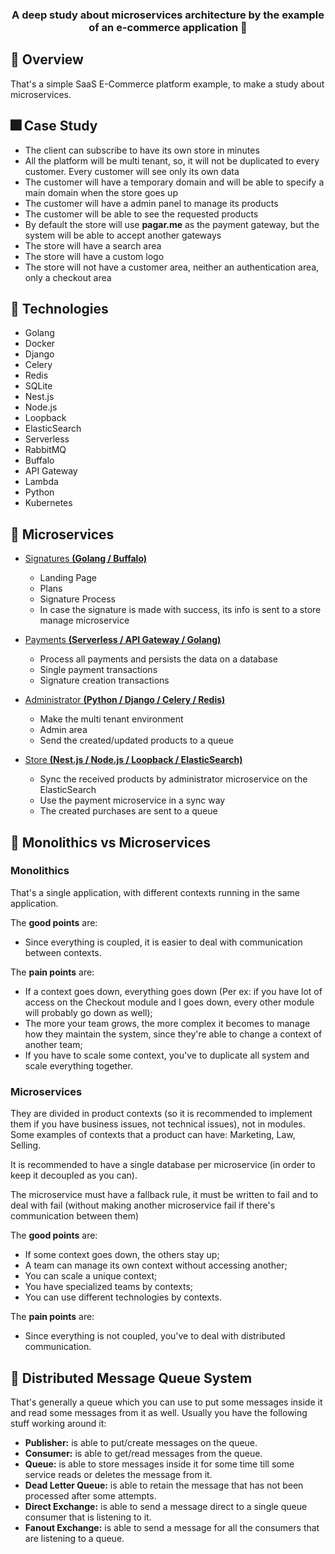 <!-- <p align="center">
	<img src="./assets/icon_example.png" height="150" width="150" alt="icon example" />
</p>	 -->

<h3 align="center">
 A deep study about microservices architecture by the example of an e-commerce application 💍
</h3>

## 📌 Overview

That's a simple SaaS E-Commerce platform example, to make a study about microservices.

## 🎆 Case Study

- The client can subscribe to have its own store in minutes
- All the platform will be multi tenant, so, it will not be duplicated to every customer. Every customer will see only its own data
- The customer will have a temporary domain and will be able to specify a main domain when the store goes up
- The customer will have a admin panel to manage its products
- The customer will be able to see the requested products
- By default the store will use **pagar.me** as the payment gateway, but the system will be able to accept another gateways
- The store will have a search area
- The store will have a custom logo
- The store will not have a customer area, neither an authentication area, only a checkout area

## 🔧 Technologies

- Golang
- Docker
- Django
- Celery
- Redis
- SQLite
- Nest.js
- Node.js
- Loopback
- ElasticSearch
- Serverless
- RabbitMQ
- Buffalo
- API Gateway
- Lambda
- Python
- Kubernetes

## 🧿 Microservices
- [Signatures **(Golang / Buffalo)**](https://github.com/codeedu/maratonafc3p-microsservico-assinaturas)
  - Landing Page
  - Plans
  - Signature Process
  - In case the signature is made with success, its info is sent to a store manage microservice

- [Payments **(Serverless / API Gateway / Golang)**](https://github.com/codeedu/maratonafc3-microsservico-pagamentos)
  - Process all payments and persists the data on a database
  - Single payment transactions
  - Signature creation transactions

- [Administrator **(Python / Django / Celery / Redis)**](https://github.com/codeedu/maratonafc3-repo-main/tree/master/commerce-admin)
  - Make the multi tenant environment
  - Admin area
  - Send the created/updated products to a queue

- [Store **(Nest.js / Node.js / Loopback / ElasticSearch)**](https://github.com/codeedu/maratonafc3-repo-main/tree/master/commerce-shop)
  - Sync the received products by administrator microservice on the ElasticSearch
  - Use the payment microservice in a sync way
  - The created purchases are sent to a queue

## 🗿 Monolithics vs Microservices
### Monolithics
That's a single application, with different contexts running in the same application.

The **good points** are:
- Since everything is coupled, it is easier to deal with communication between contexts.

The **pain points** are:
- If a context goes down, everything goes down (Per ex: if you have lot of access on the Checkout module and I goes down, every other module will probably go down as well);
- The more your team grows, the more complex it becomes to manage how they maintain the system, since they're able to change a context of another team;
- If you have to scale some context, you've to duplicate all system and scale everything together.

### Microservices
They are divided in product contexts (so it is recommended to implement them if you have business issues, not technical issues), not in modules. Some examples of contexts that a product can have: Marketing, Law, Selling.

It is recommended to have a single database per microservice (in order to keep it decoupled as you can).

The microservice must have a fallback rule, it must be written to fail and to deal with fail (without making another microservice fail if there's communication between them)

The **good points** are:
- If some context goes down, the others stay up;
- A team can manage its own context without accessing another;
- You can scale a unique context;
- You have specialized teams by contexts;
- You can use different technologies by contexts.

The **pain points** are:
- Since everything is not coupled, you've to deal with distributed communication.

## 📨 Distributed Message Queue System

That's generally a queue which you can use to put some messages inside it and read some messages from it as well. Usually you have the following stuff working around it:

- **Publisher:** is able to put/create messages on the queue.
- **Consumer:** is able to get/read messages from the queue.
- **Queue:** is able to store messages inside it for some time till some service reads or deletes the message from it.
- **Dead Letter Queue:** is able to retain the message that has not been processed after some attempts.
- **Direct Exchange:** is able to send a message direct to a single queue consumer that is listening to it.
- **Fanout Exchange:** is able to send a message for all the consumers that are listening to a queue.
